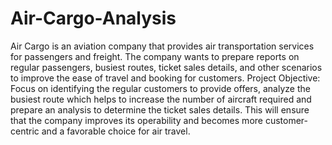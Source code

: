 # Air-Cargo-Analysis
Air Cargo is an aviation company that provides air transportation services for passengers and freight. 
The company wants to prepare reports on regular passengers, busiest routes, ticket sales details, and other scenarios to improve the ease of travel and booking for customers.
Project Objective: 
Focus on identifying the regular customers to provide offers, analyze the busiest route which helps to increase the number of aircraft required and prepare an analysis to determine the ticket sales details. 
This will ensure that the company improves its operability and becomes more customer-centric and a favorable choice for air travel.
